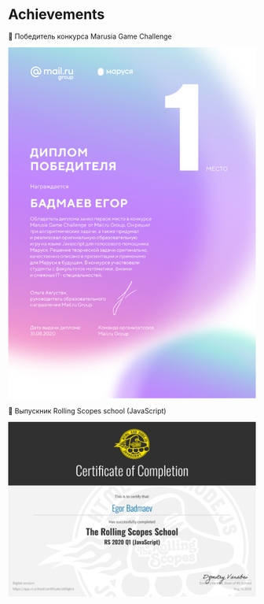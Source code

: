# Achievements

📍 Победитель конкурса Marusia Game Challenge

![Marusia-Game-Challenge-Badmaev-Egor.png](/Achievements/Marusia-Game-Challenge-Badmaev-Egor.png)

📍 Выпускник Rolling Scopes school (JavaScript)

![Certificate-Rolling-Scopes-School-Programming.jpg](/Achievements/Certificate-Rolling-Scopes-School-Programming.jpg)
